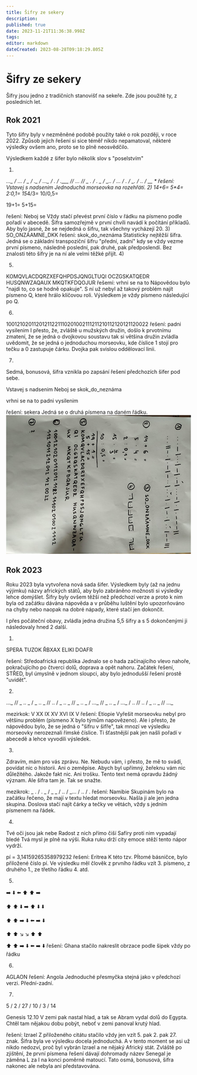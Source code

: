 ```yaml
---
title: Šifry ze sekery
description: 
published: true
date: 2023-11-21T11:36:38.998Z
tags: 
editor: markdown
dateCreated: 2023-08-28T09:18:29.805Z
---
```


# Šifry ze sekery
Šifry jsou jedno z tradičních stanovišť na sekeře. Zde jsou použité ty, z posledních let.


## Rok 2021
Tyto šifry byly v nezměněné podobě použity také o rok později, v roce 2022. Způsob jejich řešení si sice téměř nikdo nepamatoval, některé výsledky ovšem ano, proto se to plně neosvědčilo. 

Výsledkem každé z šifer bylo několik slov s "poselstvím"

1)
*..._ / ... / _ / ._ / ..._ / . / .___ //
... // _ . / . _ / _.. / ... / . / _. / .. / __ *
řešení: Vstavej s nadsenim 
Jednoduchá morseovka na rozehřátí.
2)
14+6=
5\*4=
2:0,1=
15*4/3=
10/0,5=

19+1=
5+15=

řešení: Neboj se
Vždy stačí převést první číslo v řádku na písmeno podle pořadí v abecedě. Šifra samozřejmě v první chvíli navádí k počítání příkladů. Aby bylo jasné, že se nejdedná o šifru, tak všechny vycházejí 20.
3)
SO_ONZÁAMNE_DKK
řešení: skok_do_neznáma
Statisticky nejtěžší šifra. Jedná se o základní transpoziční šifru "přední, zadní" kdy se vždy vezme první písmeno, následně poslední, pak druhé, pak předposlendí. Bez znalosti této šifry je na ní ale velmi těžké přijít.
4)


5)
KOMQVLACDQRZXEFQHPDSJQNGLTUQI OCZGSKATQEDR HUSQNWZAQAUX MKQTKFDQOJUR
řešemí: vrhni se na to
Nápovědou bylo "najdi to, co se hodně opakuje". S ní už nebyl až takový problém najít písmeno Q, které hrálo klíčovou roli. Výsledkem je vždy písmeno následující po Q. 

6)
10012102011201211221110201002111211210112120121120022
řešení: padni vysilenim
I přesto, že, zvláště u mužských družin, došlo k prvotnímu zmatení, že se jedná o dvojkovou soustavu tak si většina družin zvládla uvědomit, že se jedná o jednoduchou morseovku, kde číslice 1 stojí pro tečku a 0 zastupuje čárku. Dvojka pak svislou oddělovací linii.

7)
Sedmá, bonusová, šifra vznikla po zapsání řešení předchozích šifer pod sebe. 

Vstavej s nadsenim 
Neboj se
skok_do_neznáma

vrhni se na to
padni vysilenim

řešení: sekera
Jedná se o druhá písmena na daném řádku.
![sifry_2021.jpg](/obrazky/sifry_2021.jpg)

## Rok 2023
Roku 2023 byla vytvořena nová sada šifer. Výsledkem byly (až na jednu výjimku) názvy afrických států, aby bylo zabráněno možnosti si výsledky lehce domýšlet. Šifry byly ovšem těžší než předchozí verze a proto k nim byla od začátku dávána nápověda a v průběhu luštění bylo upozorňováno na chyby nebo naopak na dobré nápady, které stačí jen dokončit.

I přes počáteční obavy, zvládla jedna družina 5,5 šifry a s 5 dokončenými ji následovaly hned 2 další.

1)
SPERA
TUZOK
ŘBXAX
ELIKI
DOAFR

řešení: Středoafrická republika
Jednalo se o hada začínajícího vlevo nahoře, pokračujícího po čtverci dolů, doprava a opět nahoru. Začátek řešení, STŘED, byl úmyslně v jednom sloupci, aby bylo jednodušší řešení prostě "uvidět".

2)
..._ // _ .. _ / _ .. _ // .. / _ .. _ // _ .. _ / ..._ // _ .. _ / ..._ / .. // .. / _ .. _ // ..._

mezirkok: V XX IX XV XVI IX V
řešení: Etiopie
Vyřešit morseovku nebyl pro většinu problém (písmeno X bylo týmům napovězeno). Ale i přesto, že nápovědou bylo, že se jedná o "šifru v šifře", tak mnozí ve výsledku morseovky nerozeznali římské číslice. Ti šťastnější pak jen našli pořadí v abecedě a lehce vyvodili výsledek.

3)
Zdravím, mám pro vás zprávu.
Ne. Nebudu vám,
i přesto, že mě to svádí, povídat
nic o historii. Ani o zeměpise.
Abych byl upřímný, žeřeknu vám nic důležitého. Jakože fakt nic. Ani trošku.
Tento text nemá opravdu žádný význam. Ale šifra tam je. 
Tak se snažte.

mezikrok: _ . / . _ / _ _ / .. / _... / .. / .
řešení: Namibie
Skupinám bylo na začátku řečeno, že mají v textu hledat morseovku. Našla ji ale jen jedna skupina. Doslova stačí najít čárky a tečky ve větách, vždy s jedním písmenem na řádek. 

4)
Tvé oči jsou jak nebe
Radost z nich přímo čiší
Safíry proti nim vypadají bledé
Tvá mysl je plně na výši.
Ruka ruku drží
city emoce stěží
tento nápor vydrží.

pí = 3,14159265358979232
řešení: Eritrea
K této tzv. PÍtomé básničce, bylo přiložené číslo pí. Ve výsledku měl člověk z prvního řádku vzít 3. písmeno, z druhého 1., ze třetího řádku 4. atd. 

5)
:arrow_right: :arrow_down: :arrow_left: :arrow_up: :arrow_up: :arrow_right: 

:arrow_up: :arrow_up: :arrow_down: :arrow_right: :arrow_up: :arrow_down: :arrow_down: 

:arrow_up: :arrow_up:  :arrow_right: :arrow_down: :arrow_left:  :arrow_right: :arrow_down: 

:arrow_up: :arrow_up: :arrow_lower_right: :arrow_lower_right: :arrow_up: :arrow_up: 

:arrow_up: :arrow_up:  :arrow_right: :arrow_down: :arrow_left:  :arrow_right: :arrow_down: 
řešení: Ghana
stačilo nakreslit obrzace podle šipek vždy po řádku

6)
AGLAON
řešení: Angola
Jednoduché přesmyčka stejná jako v předchozí verzi. Přední-zadní.

7)
5 / 2 / 27 / 10 / 3 / 14

Genesis 12.10
V zemi pak nastal hlad, a tak se Abram vydal dolů do Egypta. Chtěl tam nějakou dobu pobýt, neboť v zemi panoval krutý hlad.

řešení: Izrael
Z přiloženého citátu stačilo vždy jen vzít 5. pak 2. pak 27. znak. Šifra byla ve výsledku docela jednoduchá. A v tento moment se asi už nikdo nedozví, proč byl vybrán Izrael a ne nějaký Africký stát. Zvláště po zjištění, že první písmena řešení dávají dohromady název Senegal je záměna L za I na konci poměrně matoucí. Tato osmá, bonusová, šifra nakonec ale nebyla ani představována.


